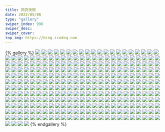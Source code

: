 ```yaml
---
title: 网页快照
date: 2022/05/06 
type: "gallery" 
swiper_index: 996
swiper_desc: 
swiper_cover: 
top_img: https://bing.icodeq.com 
---
```


{% gallery %}
![](https://alist.learnonly.xyz/d/!网页快照/blog.learnonly.xyz/2023-02-09_15-56-00.png)
![](https://alist.learnonly.xyz/d/!网页快照/blog.learnonly.xyz/2023-02-08_13-12-56.png)
![](https://alist.learnonly.xyz/d/!网页快照/blog.learnonly.xyz/2023-02-09_09-55-49.png)
![](https://alist.learnonly.xyz/d/!网页快照/blog.learnonly.xyz/2023-02-07_06-55-50.png)
![](https://alist.learnonly.xyz/d/!网页快照/blog.learnonly.xyz/2023-02-07_03-55-49.png)
![](https://alist.learnonly.xyz/d/!网页快照/blog.learnonly.xyz/2023-02-09_13-13-44.png)
![](https://alist.learnonly.xyz/d/!网页快照/blog.learnonly.xyz/2023-02-07_21-55-49.png)
![](https://alist.learnonly.xyz/d/!网页快照/blog.learnonly.xyz/2023-02-09_03-55-42.png)
![](https://alist.learnonly.xyz/d/!网页快照/blog.learnonly.xyz/2023-02-08_18-55-53.png)
![](https://alist.learnonly.xyz/d/!网页快照/blog.learnonly.xyz/2023-02-08_15-56-22.png)
![](https://alist.learnonly.xyz/d/!网页快照/blog.learnonly.xyz/2023-02-09_02-13-10.png)
![](https://alist.learnonly.xyz/d/!网页快照/blog.learnonly.xyz/2023-02-09_21-55-48.png)
![](https://alist.learnonly.xyz/d/!网页快照/blog.learnonly.xyz/2023-02-08_09-55-53.png)
![](https://alist.learnonly.xyz/d/!网页快照/blog.learnonly.xyz/2023-02-08_06-55-49.png)
![](https://alist.learnonly.xyz/d/!网页快照/blog.learnonly.xyz/2023-02-07_13-11-35.png)
![](https://alist.learnonly.xyz/d/!网页快照/blog.learnonly.xyz/2023-02-09_06-55-47.png)
![](https://alist.learnonly.xyz/d/!网页快照/blog.learnonly.xyz/2023-02-08_21-56-06.png)
![](https://alist.learnonly.xyz/d/!网页快照/blog.learnonly.xyz/2023-02-08_02-13-51.png)
![](https://alist.learnonly.xyz/d/!网页快照/blog.learnonly.xyz/2023-02-08_03-55-46.png)
![](https://alist.learnonly.xyz/d/!网页快照/blog.learnonly.xyz/2023-02-07_09-56-09.png)
![](https://alist.learnonly.xyz/d/!网页快照/blog.learnonly.xyz/2023-02-07_02-06-19.png)
![](https://alist.learnonly.xyz/d/!网页快照/blog.learnonly.xyz/2023-02-07_15-55-45.png)
![](https://alist.learnonly.xyz/d/!网页快照/blog.learnonly.xyz/2023-02-09_18-55-52.png)
![](https://alist.learnonly.xyz/d/!网页快照/todo.learnonly.xyz/2023-02-08_13-15-49.png)
![](https://alist.learnonly.xyz/d/!网页快照/todo.learnonly.xyz/2023-02-07_21-58-37.png)
![](https://alist.learnonly.xyz/d/!网页快照/todo.learnonly.xyz/2023-02-08_06-58-25.png)
![](https://alist.learnonly.xyz/d/!网页快照/todo.learnonly.xyz/2023-02-09_09-58-51.png)
![](https://alist.learnonly.xyz/d/!网页快照/todo.learnonly.xyz/2023-02-07_15-59-06.png)
![](https://alist.learnonly.xyz/d/!网页快照/todo.learnonly.xyz/2023-02-09_18-58-45.png)
![](https://alist.learnonly.xyz/d/!网页快照/todo.learnonly.xyz/2023-02-09_03-59-35.png)
![](https://alist.learnonly.xyz/d/!网页快照/todo.learnonly.xyz/2023-02-08_09-58-33.png)
![](https://alist.learnonly.xyz/d/!网页快照/todo.learnonly.xyz/2023-02-08_15-59-21.png)
![](https://alist.learnonly.xyz/d/!网页快照/todo.learnonly.xyz/2023-02-07_09-59-52.png)
![](https://alist.learnonly.xyz/d/!网页快照/todo.learnonly.xyz/2023-02-09_02-17-03.png)
![](https://alist.learnonly.xyz/d/!网页快照/todo.learnonly.xyz/2023-02-07_02-10-13.png)
![](https://alist.learnonly.xyz/d/!网页快照/todo.learnonly.xyz/2023-02-09_16-01-10.png)
![](https://alist.learnonly.xyz/d/!网页快照/todo.learnonly.xyz/2023-02-08_06-58-32.png)
![](https://alist.learnonly.xyz/d/!网页快照/todo.learnonly.xyz/2023-02-08_19-01-11.png)
![](https://alist.learnonly.xyz/d/!网页快照/todo.learnonly.xyz/2023-02-09_18-58-38.png)
![](https://alist.learnonly.xyz/d/!网页快照/todo.learnonly.xyz/2023-02-09_06-59-45.png)
![](https://alist.learnonly.xyz/d/!网页快照/todo.learnonly.xyz/2023-02-07_13-14-05.png)
![](https://alist.learnonly.xyz/d/!网页快照/todo.learnonly.xyz/2023-02-07_06-58-48.png)
![](https://alist.learnonly.xyz/d/!网页快照/todo.learnonly.xyz/2023-02-09_13-18-05.png)
![](https://alist.learnonly.xyz/d/!网页快照/todo.learnonly.xyz/2023-02-08_02-17-02.png)
![](https://alist.learnonly.xyz/d/!网页快照/todo.learnonly.xyz/2023-02-07_15-58-58.png)
![](https://alist.learnonly.xyz/d/!网页快照/todo.learnonly.xyz/2023-02-08_02-17-12.png)
![](https://alist.learnonly.xyz/d/!网页快照/todo.learnonly.xyz/2023-02-09_21-59-43.png)
![](https://alist.learnonly.xyz/d/!网页快照/todo.learnonly.xyz/2023-02-08_13-15-41.png)
![](https://alist.learnonly.xyz/d/!网页快照/todo.learnonly.xyz/2023-02-07_21-58-46.png)
![](https://alist.learnonly.xyz/d/!网页快照/todo.learnonly.xyz/2023-02-08_09-58-27.png)
![](https://alist.learnonly.xyz/d/!网页快照/todo.learnonly.xyz/2023-02-08_19-01-31.png)
![](https://alist.learnonly.xyz/d/!网页快照/todo.learnonly.xyz/2023-02-07_09-59-59.png)
![](https://alist.learnonly.xyz/d/!网页快照/todo.learnonly.xyz/2023-02-09_02-16-54.png)
![](https://alist.learnonly.xyz/d/!网页快照/todo.learnonly.xyz/2023-02-08_03-59-31.png)
![](https://alist.learnonly.xyz/d/!网页快照/todo.learnonly.xyz/2023-02-07_04-00-13.png)
![](https://alist.learnonly.xyz/d/!网页快照/todo.learnonly.xyz/2023-02-09_03-59-28.png)
![](https://alist.learnonly.xyz/d/!网页快照/todo.learnonly.xyz/2023-02-09_21-59-50.png)
![](https://alist.learnonly.xyz/d/!网页快照/todo.learnonly.xyz/2023-02-09_13-18-12.png)
![](https://alist.learnonly.xyz/d/!网页快照/todo.learnonly.xyz/2023-02-08_15-59-28.png)
![](https://alist.learnonly.xyz/d/!网页快照/todo.learnonly.xyz/2023-02-09_09-58-58.png)
![](https://alist.learnonly.xyz/d/!网页快照/todo.learnonly.xyz/2023-02-08_22-00-01.png)
![](https://alist.learnonly.xyz/d/!网页快照/todo.learnonly.xyz/2023-02-08_21-59-42.png)
![](https://alist.learnonly.xyz/d/!网页快照/todo.learnonly.xyz/2023-02-07_06-58-57.png)
![](https://alist.learnonly.xyz/d/!网页快照/todo.learnonly.xyz/2023-02-07_04-00-06.png)
![](https://alist.learnonly.xyz/d/!网页快照/todo.learnonly.xyz/2023-02-07_13-14-12.png)
![](https://alist.learnonly.xyz/d/!网页快照/todo.learnonly.xyz/2023-02-09_06-59-37.png)
![](https://alist.learnonly.xyz/d/!网页快照/todo.learnonly.xyz/2023-02-07_02-10-20.png)
![](https://alist.learnonly.xyz/d/!网页快照/todo.learnonly.xyz/2023-02-09_16-01-18.png)
![](https://alist.learnonly.xyz/d/!网页快照/todo.learnonly.xyz/2023-02-08_03-59-39.png)
![](https://alist.learnonly.xyz/d/!网页快照/time.piged.repl.co/2023-02-07_02-08-15.png)
![](https://alist.learnonly.xyz/d/!网页快照/time.piged.repl.co/2023-02-09_13-15-17.png)
![](https://alist.learnonly.xyz/d/!网页快照/time.piged.repl.co/2023-02-08_06-56-55.png)
![](https://alist.learnonly.xyz/d/!网页快照/time.piged.repl.co/2023-02-09_18-56-54.png)
![](https://alist.learnonly.xyz/d/!网页快照/time.piged.repl.co/2023-02-08_21-57-47.png)
![](https://alist.learnonly.xyz/d/!网页快照/time.piged.repl.co/2023-02-09_21-57-37.png)
![](https://alist.learnonly.xyz/d/!网页快照/time.piged.repl.co/2023-02-09_02-15-04.png)
![](https://alist.learnonly.xyz/d/!网页快照/time.piged.repl.co/2023-02-08_18-59-07.png)
![](https://alist.learnonly.xyz/d/!网页快照/time.piged.repl.co/2023-02-08_02-15-38.png)
![](https://alist.learnonly.xyz/d/!网页快照/time.piged.repl.co/2023-02-09_09-57-08.png)
![](https://alist.learnonly.xyz/d/!网页快照/time.piged.repl.co/2023-02-08_03-57-31.png)
![](https://alist.learnonly.xyz/d/!网页快照/time.piged.repl.co/2023-02-08_13-14-02.png)
![](https://alist.learnonly.xyz/d/!网页快照/time.piged.repl.co/2023-02-09_06-57-43.png)
![](https://alist.learnonly.xyz/d/!网页快照/time.piged.repl.co/2023-02-07_03-58-28.png)
![](https://alist.learnonly.xyz/d/!网页快照/time.piged.repl.co/2023-02-08_09-56-58.png)
![](https://alist.learnonly.xyz/d/!网页快照/time.piged.repl.co/2023-02-08_15-57-29.png)
![](https://alist.learnonly.xyz/d/!网页快照/time.piged.repl.co/2023-02-07_13-12-38.png)
![](https://alist.learnonly.xyz/d/!网页快照/time.piged.repl.co/2023-02-07_21-57-09.png)
![](https://alist.learnonly.xyz/d/!网页快照/time.piged.repl.co/2023-02-07_15-56-53.png)
![](https://alist.learnonly.xyz/d/!网页快照/time.piged.repl.co/2023-02-07_06-57-13.png)
![](https://alist.learnonly.xyz/d/!网页快照/time.piged.repl.co/2023-02-09_03-56-46.png)
![](https://alist.learnonly.xyz/d/!网页快照/time.piged.repl.co/2023-02-07_09-57-25.png)
![](https://alist.learnonly.xyz/d/!网页快照/time.piged.repl.co/2023-02-09_15-57-51.png)
![](https://alist.learnonly.xyz/d/!网页快照/read.learnonly.xyz/2023-02-07_13-13-39.png)
![](https://alist.learnonly.xyz/d/!网页快照/read.learnonly.xyz/2023-02-07_15-58-23.png)
![](https://alist.learnonly.xyz/d/!网页快照/read.learnonly.xyz/2023-02-08_02-16-39.png)
![](https://alist.learnonly.xyz/d/!网页快照/read.learnonly.xyz/2023-02-07_02-09-46.png)
![](https://alist.learnonly.xyz/d/!网页快照/read.learnonly.xyz/2023-02-08_13-15-15.png)
![](https://alist.learnonly.xyz/d/!网页快照/read.learnonly.xyz/2023-02-09_21-59-16.png)
![](https://alist.learnonly.xyz/d/!网页快照/read.learnonly.xyz/2023-02-07_21-58-09.png)
![](https://alist.learnonly.xyz/d/!网页快照/read.learnonly.xyz/2023-02-09_16-00-45.png)
![](https://alist.learnonly.xyz/d/!网页快照/read.learnonly.xyz/2023-02-08_06-57-59.png)
![](https://alist.learnonly.xyz/d/!网页快照/read.learnonly.xyz/2023-02-08_15-58-46.png)
![](https://alist.learnonly.xyz/d/!网页快照/read.learnonly.xyz/2023-02-08_09-58-05.png)
![](https://alist.learnonly.xyz/d/!网页快照/read.learnonly.xyz/2023-02-08_03-59-04.png)
![](https://alist.learnonly.xyz/d/!网页快照/read.learnonly.xyz/2023-02-09_13-17-32.png)
![](https://alist.learnonly.xyz/d/!网页快照/read.learnonly.xyz/2023-02-07_09-59-26.png)
![](https://alist.learnonly.xyz/d/!网页快照/read.learnonly.xyz/2023-02-08_21-59-12.png)
![](https://alist.learnonly.xyz/d/!网页快照/read.learnonly.xyz/2023-02-09_02-16-15.png)
![](https://alist.learnonly.xyz/d/!网页快照/read.learnonly.xyz/2023-02-07_06-58-24.png)
![](https://alist.learnonly.xyz/d/!网页快照/read.learnonly.xyz/2023-02-07_03-59-37.png)
![](https://alist.learnonly.xyz/d/!网页快照/read.learnonly.xyz/2023-02-09_03-58-08.png)
![](https://alist.learnonly.xyz/d/!网页快照/read.learnonly.xyz/2023-02-09_06-59-01.png)
![](https://alist.learnonly.xyz/d/!网页快照/read.learnonly.xyz/2023-02-09_09-58-17.png)
![](https://alist.learnonly.xyz/d/!网页快照/read.learnonly.xyz/2023-02-09_18-58-09.png)
![](https://alist.learnonly.xyz/d/!网页快照/read.learnonly.xyz/2023-02-08_19-00-28.png)
![](https://alist.learnonly.xyz/d/!网页快照/docs.learnonly.xyz/2023-02-08_06-58-11.png)
![](https://alist.learnonly.xyz/d/!网页快照/docs.learnonly.xyz/2023-02-07_09-59-37.png)
![](https://alist.learnonly.xyz/d/!网页快照/docs.learnonly.xyz/2023-02-09_13-17-47.png)
![](https://alist.learnonly.xyz/d/!网页快照/docs.learnonly.xyz/2023-02-09_06-59-11.png)
![](https://alist.learnonly.xyz/d/!网页快照/docs.learnonly.xyz/2023-02-08_03-59-15.png)
![](https://alist.learnonly.xyz/d/!网页快照/docs.learnonly.xyz/2023-02-07_21-58-20.png)
![](https://alist.learnonly.xyz/d/!网页快照/docs.learnonly.xyz/2023-02-09_02-16-26.png)
![](https://alist.learnonly.xyz/d/!网页快照/docs.learnonly.xyz/2023-02-09_21-59-26.png)
![](https://alist.learnonly.xyz/d/!网页快照/docs.learnonly.xyz/2023-02-08_15-58-57.png)
![](https://alist.learnonly.xyz/d/!网页快照/docs.learnonly.xyz/2023-02-09_18-58-20.png)
![](https://alist.learnonly.xyz/d/!网页快照/docs.learnonly.xyz/2023-02-08_13-15-26.png)
![](https://alist.learnonly.xyz/d/!网页快照/docs.learnonly.xyz/2023-02-08_19-00-40.png)
![](https://alist.learnonly.xyz/d/!网页快照/docs.learnonly.xyz/2023-02-09_03-58-18.png)
![](https://alist.learnonly.xyz/d/!网页快照/docs.learnonly.xyz/2023-02-07_15-58-34.png)
![](https://alist.learnonly.xyz/d/!网页快照/docs.learnonly.xyz/2023-02-08_02-16-49.png)
![](https://alist.learnonly.xyz/d/!网页快照/docs.learnonly.xyz/2023-02-07_13-13-50.png)
![](https://alist.learnonly.xyz/d/!网页快照/docs.learnonly.xyz/2023-02-08_21-59-23.png)
![](https://alist.learnonly.xyz/d/!网页快照/docs.learnonly.xyz/2023-02-07_02-09-57.png)
![](https://alist.learnonly.xyz/d/!网页快照/docs.learnonly.xyz/2023-02-08_09-58-15.png)
![](https://alist.learnonly.xyz/d/!网页快照/docs.learnonly.xyz/2023-02-07_03-59-47.png)
![](https://alist.learnonly.xyz/d/!网页快照/docs.learnonly.xyz/2023-02-09_09-58-39.png)
![](https://alist.learnonly.xyz/d/!网页快照/docs.learnonly.xyz/2023-02-09_16-00-56.png)
![](https://alist.learnonly.xyz/d/!网页快照/docs.learnonly.xyz/2023-02-07_06-58-35.png)
![](https://alist.learnonly.xyz/d/!网页快照/uptime.pighog.repl.co/2023-02-08_21-57-26.png)
![](https://alist.learnonly.xyz/d/!网页快照/uptime.pighog.repl.co/2023-02-07_02-08-08.png)
![](https://alist.learnonly.xyz/d/!网页快照/uptime.pighog.repl.co/2023-02-07_06-57-05.png)
![](https://alist.learnonly.xyz/d/!网页快照/uptime.pighog.repl.co/2023-02-07_21-57-02.png)
![](https://alist.learnonly.xyz/d/!网页快照/uptime.pighog.repl.co/2023-02-07_15-56-46.png)
![](https://alist.learnonly.xyz/d/!网页快照/uptime.pighog.repl.co/2023-02-08_09-56-50.png)
![](https://alist.learnonly.xyz/d/!网页快照/uptime.pighog.repl.co/2023-02-08_06-56-47.png)
![](https://alist.learnonly.xyz/d/!网页快照/uptime.pighog.repl.co/2023-02-07_03-58-20.png)
![](https://alist.learnonly.xyz/d/!网页快照/uptime.pighog.repl.co/2023-02-07_09-57-18.png)
![](https://alist.learnonly.xyz/d/!网页快照/uptime.pighog.repl.co/2023-02-09_06-57-36.png)
![](https://alist.learnonly.xyz/d/!网页快照/uptime.pighog.repl.co/2023-02-09_02-14-56.png)
![](https://alist.learnonly.xyz/d/!网页快照/uptime.pighog.repl.co/2023-02-09_09-56-49.png)
![](https://alist.learnonly.xyz/d/!网页快照/uptime.pighog.repl.co/2023-02-09_21-57-01.png)
![](https://alist.learnonly.xyz/d/!网页快照/uptime.pighog.repl.co/2023-02-08_18-57-00.png)
![](https://alist.learnonly.xyz/d/!网页快照/uptime.pighog.repl.co/2023-02-08_13-13-55.png)
![](https://alist.learnonly.xyz/d/!网页快照/uptime.pighog.repl.co/2023-02-09_13-15-10.png)
![](https://alist.learnonly.xyz/d/!网页快照/uptime.pighog.repl.co/2023-02-08_15-57-22.png)
![](https://alist.learnonly.xyz/d/!网页快照/uptime.pighog.repl.co/2023-02-07_13-12-31.png)
![](https://alist.learnonly.xyz/d/!网页快照/uptime.pighog.repl.co/2023-02-09_15-57-43.png)
![](https://alist.learnonly.xyz/d/!网页快照/uptime.pighog.repl.co/2023-02-08_03-57-24.png)
![](https://alist.learnonly.xyz/d/!网页快照/uptime.pighog.repl.co/2023-02-09_03-56-38.png)
![](https://alist.learnonly.xyz/d/!网页快照/uptime.pighog.repl.co/2023-02-09_18-56-46.png)
![](https://alist.learnonly.xyz/d/!网页快照/uptime.pighog.repl.co/2023-02-08_02-15-30.png)
![](https://alist.learnonly.xyz/d/!网页快照/space.bilibili.com/2023-02-08_09-55-46.png)
![](https://alist.learnonly.xyz/d/!网页快照/space.bilibili.com/2023-02-08_03-55-39.png)
![](https://alist.learnonly.xyz/d/!网页快照/space.bilibili.com/2023-02-08_02-13-44.png)
![](https://alist.learnonly.xyz/d/!网页快照/space.bilibili.com/2023-02-09_15-55-51.png)
![](https://alist.learnonly.xyz/d/!网页快照/space.bilibili.com/2023-02-09_18-55-44.png)
![](https://alist.learnonly.xyz/d/!网页快照/space.bilibili.com/2023-02-08_06-55-42.png)
![](https://alist.learnonly.xyz/d/!网页快照/space.bilibili.com/2023-02-07_06-55-43.png)
![](https://alist.learnonly.xyz/d/!网页快照/space.bilibili.com/2023-02-08_13-12-48.png)
![](https://alist.learnonly.xyz/d/!网页快照/space.bilibili.com/2023-02-09_21-55-40.png)
![](https://alist.learnonly.xyz/d/!网页快照/space.bilibili.com/2023-02-08_15-56-14.png)
![](https://alist.learnonly.xyz/d/!网页快照/space.bilibili.com/2023-02-08_21-55-57.png)
![](https://alist.learnonly.xyz/d/!网页快照/space.bilibili.com/2023-02-09_13-13-37.png)
![](https://alist.learnonly.xyz/d/!网页快照/space.bilibili.com/2023-02-07_02-06-11.png)
![](https://alist.learnonly.xyz/d/!网页快照/space.bilibili.com/2023-02-07_21-55-41.png)
![](https://alist.learnonly.xyz/d/!网页快照/space.bilibili.com/2023-02-09_02-13-02.png)
![](https://alist.learnonly.xyz/d/!网页快照/space.bilibili.com/2023-02-07_03-55-40.png)
![](https://alist.learnonly.xyz/d/!网页快照/space.bilibili.com/2023-02-07_13-11-28.png)
![](https://alist.learnonly.xyz/d/!网页快照/space.bilibili.com/2023-02-09_09-55-41.png)
![](https://alist.learnonly.xyz/d/!网页快照/space.bilibili.com/2023-02-07_15-55-37.png)
![](https://alist.learnonly.xyz/d/!网页快照/space.bilibili.com/2023-02-09_06-55-39.png)
![](https://alist.learnonly.xyz/d/!网页快照/space.bilibili.com/2023-02-07_09-56-01.png)
![](https://alist.learnonly.xyz/d/!网页快照/space.bilibili.com/2023-02-09_03-55-34.png)
![](https://alist.learnonly.xyz/d/!网页快照/space.bilibili.com/2023-02-08_18-55-46.png)
![](https://alist.learnonly.xyz/d/!网页快照/alist.learnonly.xyz/2023-02-09_03-55-22.png)
![](https://alist.learnonly.xyz/d/!网页快照/alist.learnonly.xyz/2023-02-07_02-05-57.png)
![](https://alist.learnonly.xyz/d/!网页快照/alist.learnonly.xyz/2023-02-09_18-55-33.png)
![](https://alist.learnonly.xyz/d/!网页快照/alist.learnonly.xyz/2023-02-09_09-55-30.png)
![](https://alist.learnonly.xyz/d/!网页快照/alist.learnonly.xyz/2023-02-08_13-12-37.png)
![](https://alist.learnonly.xyz/d/!网页快照/alist.learnonly.xyz/2023-02-08_21-55-46.png)
![](https://alist.learnonly.xyz/d/!网页快照/alist.learnonly.xyz/2023-02-08_06-55-32.png)
![](https://alist.learnonly.xyz/d/!网页快照/alist.learnonly.xyz/2023-02-08_03-55-30.png)
![](https://alist.learnonly.xyz/d/!网页快照/alist.learnonly.xyz/2023-02-09_13-13-25.png)
![](https://alist.learnonly.xyz/d/!网页快照/alist.learnonly.xyz/2023-02-08_02-13-31.png)
![](https://alist.learnonly.xyz/d/!网页快照/alist.learnonly.xyz/2023-02-07_06-55-33.png)
![](https://alist.learnonly.xyz/d/!网页快照/alist.learnonly.xyz/2023-02-09_02-12-51.png)
![](https://alist.learnonly.xyz/d/!网页快照/alist.learnonly.xyz/2023-02-08_09-55-36.png)
![](https://alist.learnonly.xyz/d/!网页快照/alist.learnonly.xyz/2023-02-09_21-55-31.png)
![](https://alist.learnonly.xyz/d/!网页快照/alist.learnonly.xyz/2023-02-08_15-56-01.png)
![](https://alist.learnonly.xyz/d/!网页快照/alist.learnonly.xyz/2023-02-07_03-55-31.png)
![](https://alist.learnonly.xyz/d/!网页快照/alist.learnonly.xyz/2023-02-07_13-11-19.png)
![](https://alist.learnonly.xyz/d/!网页快照/alist.learnonly.xyz/2023-02-07_15-55-27.png)
![](https://alist.learnonly.xyz/d/!网页快照/alist.learnonly.xyz/2023-02-07_09-55-49.png)
![](https://alist.learnonly.xyz/d/!网页快照/alist.learnonly.xyz/2023-02-08_18-55-34.png)
![](https://alist.learnonly.xyz/d/!网页快照/alist.learnonly.xyz/2023-02-07_21-55-30.png)
![](https://alist.learnonly.xyz/d/!网页快照/alist.learnonly.xyz/2023-02-09_15-55-41.png)
![](https://alist.learnonly.xyz/d/!网页快照/alist.learnonly.xyz/2023-02-09_06-55-28.png)
![](https://alist.learnonly.xyz/d/!网页快照/vercel.pighog.repl.co/2023-02-07_02-06-43.png)
![](https://alist.learnonly.xyz/d/!网页快照/vercel.pighog.repl.co/2023-02-07_03-57-14.png)
![](https://alist.learnonly.xyz/d/!网页快照/vercel.pighog.repl.co/2023-02-09_15-56-40.png)
![](https://alist.learnonly.xyz/d/!网页快照/vercel.pighog.repl.co/2023-02-09_18-56-17.png)
![](https://alist.learnonly.xyz/d/!网页快照/vercel.pighog.repl.co/2023-02-08_09-56-18.png)
![](https://alist.learnonly.xyz/d/!网页快照/vercel.pighog.repl.co/2023-02-08_02-14-16.png)
![](https://alist.learnonly.xyz/d/!网页快照/vercel.pighog.repl.co/2023-02-07_21-56-14.png)
![](https://alist.learnonly.xyz/d/!网页快照/vercel.pighog.repl.co/2023-02-09_03-56-08.png)
![](https://alist.learnonly.xyz/d/!网页快照/vercel.pighog.repl.co/2023-02-09_02-13-34.png)
![](https://alist.learnonly.xyz/d/!网页快照/vercel.pighog.repl.co/2023-02-08_21-56-32.png)
![](https://alist.learnonly.xyz/d/!网页快照/vercel.pighog.repl.co/2023-02-08_06-56-14.png)
![](https://alist.learnonly.xyz/d/!网页快照/vercel.pighog.repl.co/2023-02-09_09-56-14.png)
![](https://alist.learnonly.xyz/d/!网页快照/vercel.pighog.repl.co/2023-02-08_18-56-18.png)
![](https://alist.learnonly.xyz/d/!网页快照/vercel.pighog.repl.co/2023-02-09_06-56-35.png)
![](https://alist.learnonly.xyz/d/!网页快照/vercel.pighog.repl.co/2023-02-09_21-56-14.png)
![](https://alist.learnonly.xyz/d/!网页快照/vercel.pighog.repl.co/2023-02-08_13-13-22.png)
![](https://alist.learnonly.xyz/d/!网页快照/vercel.pighog.repl.co/2023-02-07_13-12-01.png)
![](https://alist.learnonly.xyz/d/!网页快照/vercel.pighog.repl.co/2023-02-08_15-56-47.png)
![](https://alist.learnonly.xyz/d/!网页快照/vercel.pighog.repl.co/2023-02-08_03-56-11.png)
![](https://alist.learnonly.xyz/d/!网页快照/vercel.pighog.repl.co/2023-02-07_06-56-16.png)
![](https://alist.learnonly.xyz/d/!网页快照/vercel.pighog.repl.co/2023-02-07_09-56-34.png)
![](https://alist.learnonly.xyz/d/!网页快照/vercel.pighog.repl.co/2023-02-09_13-14-09.png)
![](https://alist.learnonly.xyz/d/!网页快照/vercel.pighog.repl.co/2023-02-07_15-56-10.png)
![](https://alist.learnonly.xyz/d/!网页快照/img.pighog.repl.co/2023-02-08_09-56-11.png)
![](https://alist.learnonly.xyz/d/!网页快照/img.pighog.repl.co/2023-02-08_03-56-05.png)
![](https://alist.learnonly.xyz/d/!网页快照/img.pighog.repl.co/2023-02-09_13-14-02.png)
![](https://alist.learnonly.xyz/d/!网页快照/img.pighog.repl.co/2023-02-08_21-56-25.png)
![](https://alist.learnonly.xyz/d/!网页快照/img.pighog.repl.co/2023-02-07_21-56-07.png)
![](https://alist.learnonly.xyz/d/!网页快照/img.pighog.repl.co/2023-02-08_13-13-15.png)
![](https://alist.learnonly.xyz/d/!网页快照/img.pighog.repl.co/2023-02-07_15-56-03.png)
![](https://alist.learnonly.xyz/d/!网页快照/img.pighog.repl.co/2023-02-09_03-56-01.png)
![](https://alist.learnonly.xyz/d/!网页快照/img.pighog.repl.co/2023-02-09_18-56-10.png)
![](https://alist.learnonly.xyz/d/!网页快照/img.pighog.repl.co/2023-02-07_13-11-54.png)
![](https://alist.learnonly.xyz/d/!网页快照/img.pighog.repl.co/2023-02-07_02-06-37.png)
![](https://alist.learnonly.xyz/d/!网页快照/img.pighog.repl.co/2023-02-07_06-56-10.png)
![](https://alist.learnonly.xyz/d/!网页快照/img.pighog.repl.co/2023-02-09_09-56-07.png)
![](https://alist.learnonly.xyz/d/!网页快照/img.pighog.repl.co/2023-02-09_15-56-33.png)
![](https://alist.learnonly.xyz/d/!网页快照/img.pighog.repl.co/2023-02-08_06-56-08.png)
![](https://alist.learnonly.xyz/d/!网页快照/img.pighog.repl.co/2023-02-08_15-56-41.png)
![](https://alist.learnonly.xyz/d/!网页快照/img.pighog.repl.co/2023-02-07_09-56-27.png)
![](https://alist.learnonly.xyz/d/!网页快照/img.pighog.repl.co/2023-02-09_21-56-07.png)
![](https://alist.learnonly.xyz/d/!网页快照/img.pighog.repl.co/2023-02-07_03-57-07.png)
![](https://alist.learnonly.xyz/d/!网页快照/img.pighog.repl.co/2023-02-09_06-56-17.png)
![](https://alist.learnonly.xyz/d/!网页快照/img.pighog.repl.co/2023-02-08_18-56-11.png)
![](https://alist.learnonly.xyz/d/!网页快照/img.pighog.repl.co/2023-02-08_02-14-09.png)
![](https://alist.learnonly.xyz/d/!网页快照/img.pighog.repl.co/2023-02-09_02-13-28.png)
![](https://alist.learnonly.xyz/d/!网页快照/news.pigp.repl.co/2023-02-08_03-56-58.png)
![](https://alist.learnonly.xyz/d/!网页快照/news.pigp.repl.co/2023-02-08_06-56-40.png)
![](https://alist.learnonly.xyz/d/!网页快照/news.pigp.repl.co/2023-02-09_15-57-36.png)
![](https://alist.learnonly.xyz/d/!网页快照/news.pigp.repl.co/2023-02-08_02-15-23.png)
![](https://alist.learnonly.xyz/d/!网页快照/news.pigp.repl.co/2023-02-07_15-56-38.png)
![](https://alist.learnonly.xyz/d/!网页快照/news.pigp.repl.co/2023-02-09_02-14-49.png)
![](https://alist.learnonly.xyz/d/!网页快照/news.pigp.repl.co/2023-02-09_06-57-12.png)
![](https://alist.learnonly.xyz/d/!网页快照/news.pigp.repl.co/2023-02-08_21-57-02.png)
![](https://alist.learnonly.xyz/d/!网页快照/news.pigp.repl.co/2023-02-08_13-13-48.png)
![](https://alist.learnonly.xyz/d/!网页快照/news.pigp.repl.co/2023-02-09_09-56-41.png)
![](https://alist.learnonly.xyz/d/!网页快照/news.pigp.repl.co/2023-02-07_06-56-57.png)
![](https://alist.learnonly.xyz/d/!网页快照/news.pigp.repl.co/2023-02-09_03-56-30.png)
![](https://alist.learnonly.xyz/d/!网页快照/news.pigp.repl.co/2023-02-08_09-56-43.png)
![](https://alist.learnonly.xyz/d/!网页快照/news.pigp.repl.co/2023-02-07_09-57-10.png)
![](https://alist.learnonly.xyz/d/!网页快照/news.pigp.repl.co/2023-02-07_03-58-13.png)
![](https://alist.learnonly.xyz/d/!网页快照/news.pigp.repl.co/2023-02-07_13-12-23.png)
![](https://alist.learnonly.xyz/d/!网页快照/news.pigp.repl.co/2023-02-08_18-56-40.png)
![](https://alist.learnonly.xyz/d/!网页快照/news.pigp.repl.co/2023-02-09_13-15-02.png)
![](https://alist.learnonly.xyz/d/!网页快照/news.pigp.repl.co/2023-02-09_21-56-53.png)
![](https://alist.learnonly.xyz/d/!网页快照/news.pigp.repl.co/2023-02-09_18-56-38.png)
![](https://alist.learnonly.xyz/d/!网页快照/news.pigp.repl.co/2023-02-07_21-56-39.png)
![](https://alist.learnonly.xyz/d/!网页快照/news.pigp.repl.co/2023-02-08_15-57-14.png)
![](https://alist.learnonly.xyz/d/!网页快照/news.pigp.repl.co/2023-02-07_02-08-01.png)
![](https://alist.learnonly.xyz/d/!网页快照/pighog.vercel.app/2023-02-07_02-06-27.png)
![](https://alist.learnonly.xyz/d/!网页快照/pighog.vercel.app/2023-02-07_09-56-17.png)
![](https://alist.learnonly.xyz/d/!网页快照/pighog.vercel.app/2023-02-08_02-14-00.png)
![](https://alist.learnonly.xyz/d/!网页快照/pighog.vercel.app/2023-02-08_03-55-55.png)
![](https://alist.learnonly.xyz/d/!网页快照/pighog.vercel.app/2023-02-08_13-13-05.png)
![](https://alist.learnonly.xyz/d/!网页快照/pighog.vercel.app/2023-02-09_18-56-00.png)
![](https://alist.learnonly.xyz/d/!网页快照/pighog.vercel.app/2023-02-08_18-56-01.png)
![](https://alist.learnonly.xyz/d/!网页快照/pighog.vercel.app/2023-02-08_09-56-02.png)
![](https://alist.learnonly.xyz/d/!网页快照/pighog.vercel.app/2023-02-09_13-13-52.png)
![](https://alist.learnonly.xyz/d/!网页快照/pighog.vercel.app/2023-02-07_13-11-43.png)
![](https://alist.learnonly.xyz/d/!网页快照/pighog.vercel.app/2023-02-07_03-56-58.png)
![](https://alist.learnonly.xyz/d/!网页快照/pighog.vercel.app/2023-02-09_03-55-51.png)
![](https://alist.learnonly.xyz/d/!网页快照/pighog.vercel.app/2023-02-07_21-55-57.png)
![](https://alist.learnonly.xyz/d/!网页快照/pighog.vercel.app/2023-02-09_21-55-56.png)
![](https://alist.learnonly.xyz/d/!网页快照/pighog.vercel.app/2023-02-08_21-56-14.png)
![](https://alist.learnonly.xyz/d/!网页快照/pighog.vercel.app/2023-02-09_02-13-18.png)
![](https://alist.learnonly.xyz/d/!网页快照/pighog.vercel.app/2023-02-07_06-56-00.png)
![](https://alist.learnonly.xyz/d/!网页快照/pighog.vercel.app/2023-02-08_15-56-30.png)
![](https://alist.learnonly.xyz/d/!网页快照/pighog.vercel.app/2023-02-09_15-56-11.png)
![](https://alist.learnonly.xyz/d/!网页快照/pighog.vercel.app/2023-02-07_15-55-53.png)
![](https://alist.learnonly.xyz/d/!网页快照/pighog.vercel.app/2023-02-09_09-55-57.png)
![](https://alist.learnonly.xyz/d/!网页快照/pighog.vercel.app/2023-02-09_06-55-55.png)
![](https://alist.learnonly.xyz/d/!网页快照/pighog.vercel.app/2023-02-08_06-55-58.png)
{% endgallery %}
